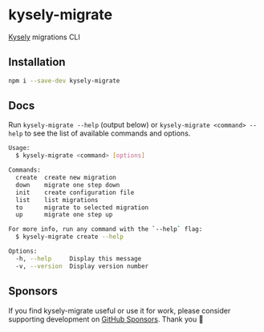 # kysely-migrate

[Kysely](https://github.com/kysely-org/kysely) migrations CLI

## Installation

```bash
npm i --save-dev kysely-migrate
```

## Docs

Run `kysely-migrate --help` (output below) or `kysely-migrate <command> --help` to see the list of available commands and options.

```bash
Usage:
  $ kysely-migrate <command> [options]

Commands:
  create  create new migration
  down    migrate one step down
  init    create configuration file
  list    list migrations
  to      migrate to selected migration
  up      migrate one step up

For more info, run any command with the `--help` flag:
  $ kysely-migrate create --help

Options:
  -h, --help     Display this message 
  -v, --version  Display version number 
```

## Sponsors

If you find kysely-migrate useful or use it for work, please consider supporting development on [GitHub Sponsors](https://github.com/sponsors/tmm). Thank you 🙏
